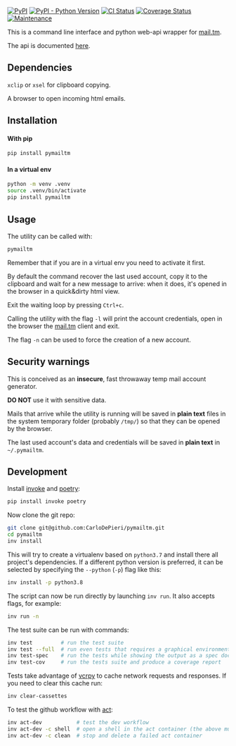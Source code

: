 [![PyPI](https://img.shields.io/pypi/v/pymailtm)](https://pypi.org/project/pymailtm/) [![PyPI - Python Version](https://img.shields.io/pypi/pyversions/pymailtm)](https://pypi.org/project/pymailtm/) [![CI Status](https://img.shields.io/github/workflow/status/CarloDePieri/pymailtm/prod?logo=github)](https://github.com/CarloDePieri/pymailtm/actions/workflows/prod.yml) [![Coverage Status](https://coveralls.io/repos/github/CarloDePieri/pymailtm/badge.svg?branch=master)](https://coveralls.io/github/CarloDePieri/pymailtm?branch=master) [![Maintenance](https://img.shields.io/maintenance/yes/2022)](https://github.com/CarloDePieri/pymailtm/)

This is a command line interface and python web-api wrapper for [mail.tm](https://mail.tm).

The api is documented [here](https://api.mail.tm/).

## Dependencies

`xclip` or `xsel` for clipboard copying.

A browser to open incoming html emails.

## Installation

#### With pip

```bash
pip install pymailtm
```

#### In a virtual env

```bash
python -m venv .venv
source .venv/bin/activate
pip install pymailtm
```

## Usage

The utility can be called with:

```bash
pymailtm
```

Remember that if you are in a virtual env you need to activate it first.

By default the command recover the last used account, copy it to the clipboard
and wait for a new message to arrive: when it does, it's opened in the browser
in a quick&dirty html view.

Exit the waiting loop by pressing `Ctrl+c`.

Calling the utility with the flag `-l` will print the account credentials, open
in the browser the [mail.tm](https://mail.tm) client and exit.

The flag `-n` can be used to force the creation of a new account.

## Security warnings

This is conceived as an **insecure**, fast throwaway temp mail account generator.

**DO NOT** use it with sensitive data.

Mails that arrive while the utility is running will be saved in **plain text**
files in the system temporary folder (probably `/tmp/`) so that they can be
opened by the browser.

The last used account's data and credentials will be saved in
**plain text** in `~/.pymailtm`.


## Development

Install [invoke](http://pyinvoke.org/) and [poetry](https://python-poetry.org/):

```bash
pip install invoke poetry
```

Now clone the git repo:

```bash
git clone git@github.com:CarloDePieri/pymailtm.git
cd pymailtm
inv install
```

This will try to create a virtualenv based on `python3.7` and install there all
project's dependencies. If a different python version is preferred, it can be
selected by specifying  the `--python` (`-p`) flag like this:

```bash
inv install -p python3.8
```

The script can now be run directly by launching `inv run`. It also accepts flags,
for example:

```bash
inv run -n
```

The test suite can be run with commands:

```bash
inv test         # run the test suite
inv test --full  # run even tests that requires a graphical environment
inv test-spec    # run the tests while showing the output as a spec document
inv test-cov     # run the tests suite and produce a coverage report
```

Tests take advantage of [vcrpy](https://github.com/kevin1024/vcrpy) to cache
network requests and responses. If you need to clear this cache run:

```bash
inv clear-cassettes
```

To test the github workflow with [act](https://github.com/nektos/act):

```bash
inv act-dev           # test the dev workflow
inv act-dev -c shell  # open a shell in the act container (the above must fail first!)
inv act-dev -c clean  # stop and delete a failed act container
```
